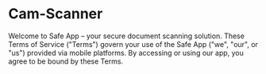 # Cam-Scanner
Welcome to Safe App – your secure document scanning solution. These Terms of Service ("Terms") govern your use of the Safe App ("we", "our", or "us") provided via mobile platforms. By accessing or using our app, you agree to be bound by these Terms.
